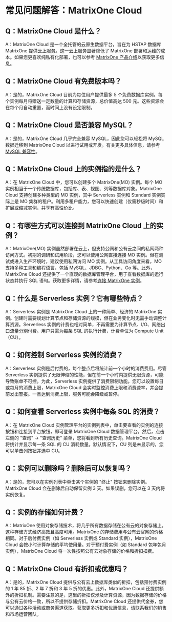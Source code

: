 # **常见问题解答：MatrixOne Cloud**

## Q：**MatrixOne Cloud 是什么？**

A：MatrixOne Cloud 是一个全托管的云原生数据平台，旨在为 HSTAP 数据库 MatrixOne 提供云上服务。这一云上服务显著降低了 MatrixOne 部署和运维的成本。如果您更喜欢纯私有化部署，也可以参考 [MatrixOne 产品介绍](https://docs.matrixorigin.cn/1.1.1/MatrixOne/FAQs/product-faqs/)以获取更多信息。

## Q：**MatrixOne Cloud 有免费版本吗？**

A：是的，MatrixOne Cloud 目前为每位用户提供最多 5 个免费数据库实例。每个实例每月将赠送一定数量的计算和存储资源，总价值高达 500 元。这些资源会在每个月自动重置，而时间上没有设定限制。

## Q：**MatrixOne Cloud 是否兼容 MySQL？**

A：是的，MatrixOne Cloud 几乎完全兼容 MySQL，因此您可以轻松将 MySQL 数据迁移到 MatrixOne Cloud 以进行试用或开发。有关更多具体信息，请参考 [MySQL 兼容性](https://docs.matrixorigin.cn/1.1.1/MatrixOne/FAQs/mysql-compatibility/)。

## Q：**MatrixOne Cloud 上的实例指的是什么？**

A：在 MatrixOne Cloud 中，您可以创建多个 MatrixOne(MO) 实例。每个 MO 实例相当于一个传统数据库，包括库、表、视图、列等数据库对象。MatrixOne Cloud 支持创建多种类型的 MO 实例，其中 Serverless 实例和 Standard 实例实际上是 MO 集群的租户。利用多租户能力，您可以快速创建（仅需秒级时间）和扩展或缩减实例，并享有高性价比。

## Q：**有哪些方式可以连接到 MatrixOne Cloud 上的实例？**

A：MatrixOne(MO) 实例虽然部署在云上，但支持公网和公有云之间的私网两种访问方式。初期的调研和试用阶段，您可以使用公网直接连接 MO 实例。但在测试或进入生产环境时，建议使用私网访问 MO 实例。从工具访问角度来看，MO 支持多种工具和编程语言，包括 MySQL、JDBC、Python、Go 等。此外，MatrixOne Cloud 还提供了一个直观的数据库管理平台，用于查看数据库的运行状态并执行 SQL 语句。获取更多详情，请参考[连接 MatrixOne 实例](https://docs.matrixorigin.cn/1.1.1/MatrixOne/FAQs/connect-to-mo/)。

## Q：**什么是 Serverless 实例？它有哪些特点？**

A：Serverless 实例是 MatrixOne Cloud 上的一种简单、经济的 MatrixOne 实例。创建时需要规划计算节点和存储资源的规模，但在业务变化时无需手动调整计算资源。Serverless 实例的计费也相对简单，不再需要为计算节点、I/O、网络出口流量分别付费。用户只需为每条 SQL 的执行计费，计费单位为 Compute Unit（CU）。

## Q：**如何控制 Serverless 实例的消费？**

A：Serverless 实例是后付费的，每个整点后将统计前一个小时的消费费用。尽管 Serverless 实例提供了无限伸缩的性能，但在前一个小时内提供无限资源，可能导致账单不可控。为此，Serverless 实例提供了消费限制功能。您可以设置每日或每月的消费上限，MatrixOne Cloud 会实时监控消费上限和消费速率，并会提前发出警报。一旦达到消费上限，服务可能会降级或暂停。

## Q：**如何查看 Serverless 实例中每条 SQL 的消费？**

A：在 MatrixOne Cloud 实例管理平台的实例列表中，单击要查看的实例的连接按钮和连接到平台按钮，即可登录 MatrixOne Cloud 数据管理平台。然后，点击左侧的 "查询" -> "查询历史" 菜单，您将看到所有历史查询。MatrixOne Cloud 将统计并显示每一条 SQL 的 CU 消耗数量。默认情况下，CU 列是未显示的，您可以单击列按钮并选中 CU。

## Q：**实例可以删除吗？删除后可以恢复吗？**

A：是的，您可以在实例列表中单击某个实例的 "终止" 按钮来删除实例。MatrixOne Cloud 会在删除后自动保留实例 3 天。如果误删，您可以在 3 天内将实例恢复。

## Q：**实例的存储如何计费？**

A：MatrixOne 使用对象存储技术，将几乎所有数据存储在公有云的对象存储上。这种存储方式经济高效且高度可用。MatrixOne 的存储费用与公有云官网的价格相同。对于后付费实例（如 Serverless 实例或 Standard 实例），MatrixOne Cloud 会按小时计算存储的平均使用量。对于预付费实例（如 Standard 包年包月实例），MatrixOne Cloud 将一次性按照公有云对象存储的价格和折扣扣费。

## Q：**MatrixOne Cloud 有折扣或优惠吗？**

A：是的，MatrixOne Cloud 提供与公有云上数据库类似的折扣，包括预付费实例的 1 年 85 折、2 年 7 折和 3 年 5 折的优惠。此外，MatrixOne Cloud 还提供额外的折扣机制。需要注意的是，这里的折扣仅涉及计算资源，因为数据存储的价格与公有云价格一致，所以不提供存储折扣。MatrixOne Cloud 还提供代金券，您可以通过各种活动或商务渠道获取。获取更多折扣和优惠信息，请联系我们的销售和市场运营团队。
